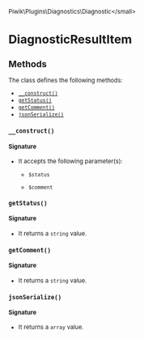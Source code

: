 <small>Piwik\Plugins\Diagnostics\Diagnostic\</small>

DiagnosticResultItem
====================

Methods
-------

The class defines the following methods:

- [`__construct()`](#__construct)
- [`getStatus()`](#getstatus)
- [`getComment()`](#getcomment)
- [`jsonSerialize()`](#jsonserialize)

<a name="__construct" id="__construct"></a>
<a name="__construct" id="__construct"></a>
### `__construct()`

#### Signature

-  It accepts the following parameter(s):
    - `$status`
      
    - `$comment`
      

<a name="getstatus" id="getstatus"></a>
<a name="getStatus" id="getStatus"></a>
### `getStatus()`

#### Signature

- It returns a `string` value.

<a name="getcomment" id="getcomment"></a>
<a name="getComment" id="getComment"></a>
### `getComment()`

#### Signature

- It returns a `string` value.

<a name="jsonserialize" id="jsonserialize"></a>
<a name="jsonSerialize" id="jsonSerialize"></a>
### `jsonSerialize()`

#### Signature

- It returns a `array` value.

